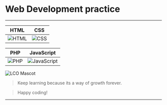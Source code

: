 # Web Development practice
---
HTML             |  CSS
:-------------------------:|:-------------------------:
![](https://upload.wikimedia.org/wikipedia/commons/thumb/6/61/HTML5_logo_and_wordmark.svg/1200px-HTML5_logo_and_wordmark.svg.png "HTML")  |  ![](https://cdn.worldvectorlogo.com/logos/css3.svg "CSS")


PHP            |  JavaScript
:-------------------------:|:-------------------------:
![](https://7php.com/pimg/2014/01/elephpant_281_193.png "PHP")  |  ![](http://juliandavis.com/wp-content/uploads/2018/01/Javascript-shield.png "JavaScript")


![LCO Mascot](https://www.ionos.co.uk/digitalguide/fileadmin/DigitalGuide/Teaser/webentwicklung-t.jpg "Code")


>Keep learning because its a way of growth forever.

>Happy coding!
---


